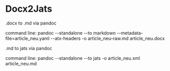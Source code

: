 # Docx2Jats

.docx to .md via pandoc

command line: pandoc --standalone --to markdown --metadata-file=article_neu.yaml --atx-headers -o article_neu-raw.md article_neu.docx 



.md to jats via pandoc

command line: pandoc --standalone --to jats -o article_neu.xml article_neu.md

